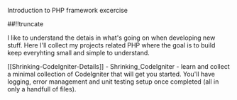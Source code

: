 Introduction to PHP framework excercise

[meta:author]: <> (Jonas Colmsjo)
[meta:title]: <> (Shrinking CodeIgniter)
[meta:date]: <> (2012-08-10)
[meta:nested:key]: <> (Metadata value)

##!!truncate


I like to understand the detais in what's going on when developing new stuff. Here I'll collect my projects related PHP where the goal is to build keep everyhting small and simple to understand. 

[[Shrinking-CodeIgniter-Details]] - Shrinking_CodeIgniter - learn and collect a minimal collection of CodeIgniter that will get you started. You'll have logging, error management and unit testing setup once completed (all in only a handfull of files).
